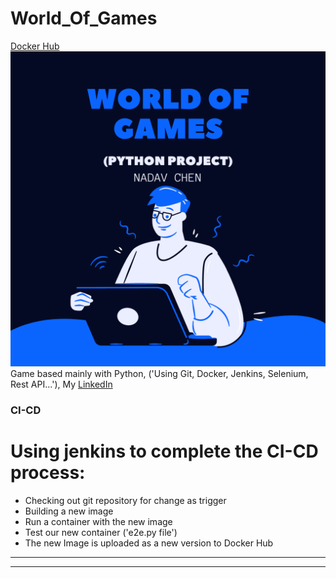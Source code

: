 # World_Of_Games

[Docker Hub](https://hub.docker.com/repository/docker/nadav23chen/world_of_games)
![World Of Games](worldofgames.png)
Game based mainly with Python, ('Using Git, Docker, Jenkins, Selenium, Rest API...'), 
My [LinkedIn](https://www.linkedin.com/in/nadav-chen22/)

### CI-CD 
# Using jenkins to complete the CI-CD process:
- Checking out git repository for change as trigger
- Building a new image
- Run a container with the new image
- Test our new container ('e2e.py file')
- The new Image is uploaded as a new version to Docker Hub
---

---

